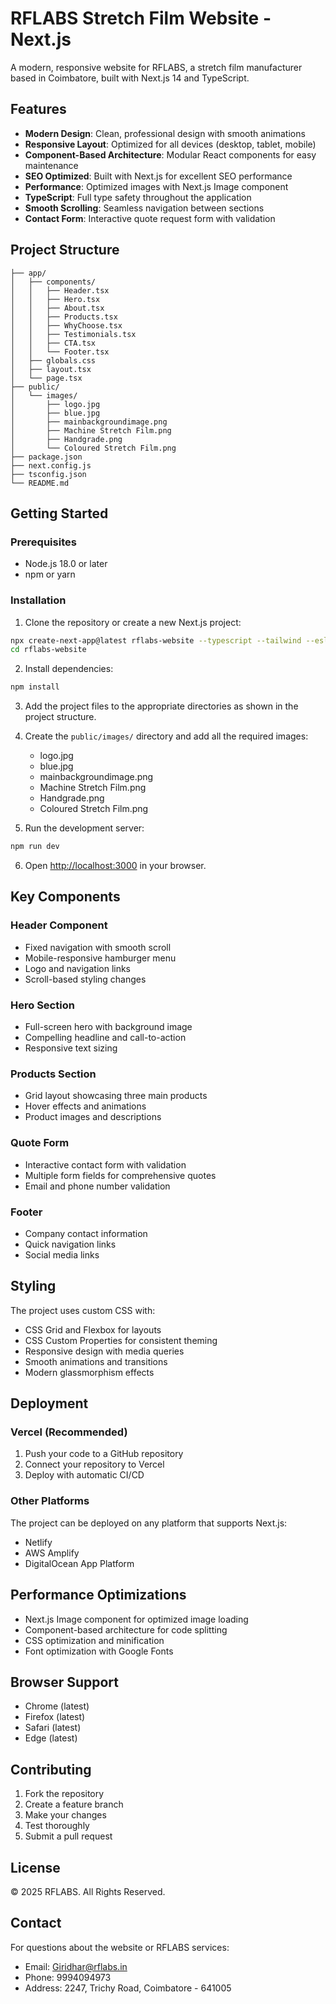 # RFLABS Stretch Film Website - Next.js

A modern, responsive website for RFLABS, a stretch film manufacturer based in Coimbatore, built with Next.js 14 and TypeScript.

## Features

- **Modern Design**: Clean, professional design with smooth animations
- **Responsive Layout**: Optimized for all devices (desktop, tablet, mobile)
- **Component-Based Architecture**: Modular React components for easy maintenance
- **SEO Optimized**: Built with Next.js for excellent SEO performance
- **Performance**: Optimized images with Next.js Image component
- **TypeScript**: Full type safety throughout the application
- **Smooth Scrolling**: Seamless navigation between sections
- **Contact Form**: Interactive quote request form with validation

## Project Structure

```
├── app/
│   ├── components/
│   │   ├── Header.tsx
│   │   ├── Hero.tsx
│   │   ├── About.tsx
│   │   ├── Products.tsx
│   │   ├── WhyChoose.tsx
│   │   ├── Testimonials.tsx
│   │   ├── CTA.tsx
│   │   └── Footer.tsx
│   ├── globals.css
│   ├── layout.tsx
│   └── page.tsx
├── public/
│   └── images/
│       ├── logo.jpg
│       ├── blue.jpg
│       ├── mainbackgroundimage.png
│       ├── Machine Stretch Film.png
│       ├── Handgrade.png
│       └── Coloured Stretch Film.png
├── package.json
├── next.config.js
├── tsconfig.json
└── README.md
```

## Getting Started

### Prerequisites

- Node.js 18.0 or later
- npm or yarn

### Installation

1. Clone the repository or create a new Next.js project:

```bash
npx create-next-app@latest rflabs-website --typescript --tailwind --eslint --app
cd rflabs-website
```

2. Install dependencies:

```bash
npm install
```

3. Add the project files to the appropriate directories as shown in the project structure.

4. Create the `public/images/` directory and add all the required images:
   - logo.jpg
   - blue.jpg
   - mainbackgroundimage.png
   - Machine Stretch Film.png
   - Handgrade.png
   - Coloured Stretch Film.png

5. Run the development server:

```bash
npm run dev
```

6. Open [http://localhost:3000](http://localhost:3000) in your browser.

## Key Components

### Header Component
- Fixed navigation with smooth scroll
- Mobile-responsive hamburger menu
- Logo and navigation links
- Scroll-based styling changes

### Hero Section
- Full-screen hero with background image
- Compelling headline and call-to-action
- Responsive text sizing

### Products Section
- Grid layout showcasing three main products
- Hover effects and animations
- Product images and descriptions

### Quote Form
- Interactive contact form with validation
- Multiple form fields for comprehensive quotes
- Email and phone number validation

### Footer
- Company contact information
- Quick navigation links
- Social media links

## Styling

The project uses custom CSS with:
- CSS Grid and Flexbox for layouts
- CSS Custom Properties for consistent theming
- Responsive design with media queries
- Smooth animations and transitions
- Modern glassmorphism effects

## Deployment

### Vercel (Recommended)

1. Push your code to a GitHub repository
2. Connect your repository to Vercel
3. Deploy with automatic CI/CD

### Other Platforms

The project can be deployed on any platform that supports Next.js:
- Netlify
- AWS Amplify
- DigitalOcean App Platform

## Performance Optimizations

- Next.js Image component for optimized image loading
- Component-based architecture for code splitting
- CSS optimization and minification
- Font optimization with Google Fonts

## Browser Support

- Chrome (latest)
- Firefox (latest)
- Safari (latest)
- Edge (latest)

## Contributing

1. Fork the repository
2. Create a feature branch
3. Make your changes
4. Test thoroughly
5. Submit a pull request

## License

© 2025 RFLABS. All Rights Reserved.

## Contact

For questions about the website or RFLABS services:
- Email: Giridhar@rflabs.in
- Phone: 9994094973
- Address: 2247, Trichy Road, Coimbatore - 641005